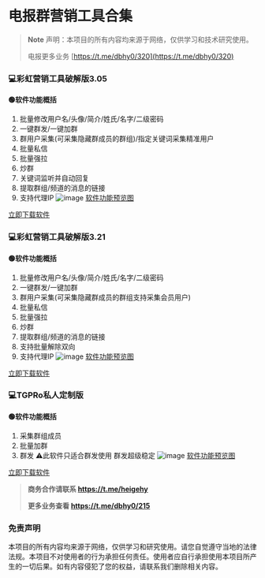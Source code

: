 # 电报群营销工具合集
> **Note**
> 声明：本项目的所有内容均来源于网络，仅供学习和技术研究使用。
> 
> 电报更多业务
> [https://t.me/dbhy0/320](https://t.me/dbhy0/320)

### 💻彩虹营销工具破解版3.05
**🟢软件功能概括**
1. 批量修改用户名/头像/简介/姓氏/名字/二级密码
2. 一键群发/一键加群
3. 群用户采集(可采集隐藏群成员的群组)/指定关键词采集精准用户
4. 批量私信
5. 批量强拉
6. 炒群
7. 关键词监听并自动回复
8. 提取群组/频道的消息的链接
9. 支持代理IP
![image](https://github.com/user-attachments/assets/a630d6ef-fdfd-4601-95c3-635966572bb1)
[软件功能预览图](https://t.me/yingxiaogongju/3)

[立即下载软件](https://t.me/dbhy0/321)

### 💻彩虹营销工具破解版3.21
**🟢软件功能概括**
1. 批量修改用户名/头像/简介/姓氏/名字/二级密码
2. 一键群发/一键加群
3. 群用户采集(可采集隐藏群成员的群组支持采集会员用户)
4. 批量私信
5. 批量强拉
6. 炒群
7. 提取群组/频道的消息的链接
8. 支持批量解除双向
9. 支持代理IP
![image](https://github.com/user-attachments/assets/117fbc6f-6289-4f24-86c8-68c969ecb061)
[软件功能预览图](https://t.me/yingxiaogongju/13)

[立即下载软件](https://t.me/dbhy0/322)

### 💻TGPRo私人定制版
**🟢软件功能概括**
1. 采集群组成员
2. 批量加群
3. 群发
⚠️此软件只适合群发使用 群发超级稳定
![image](https://github.com/user-attachments/assets/8b7150b7-a8b8-47de-994e-e1427fdd99b2)
[软件功能预览图](https://t.me/yingxiaogongju/39)

[立即下载软件](https://t.me/dbhy0/324)

> **商务合作请联系 https://t.me/heigehy**
> 
> **更多业务查看 https://t.me/dbhy0/215**
### 免责声明

本项目的所有内容均来源于网络，仅供学习和研究使用。请您自觉遵守当地的法律法规。本项目不对使用者的行为承担任何责任。使用者应自行承担使用本项目所产生的一切后果。如有内容侵犯了您的权益，请联系我们删除相关内容。
